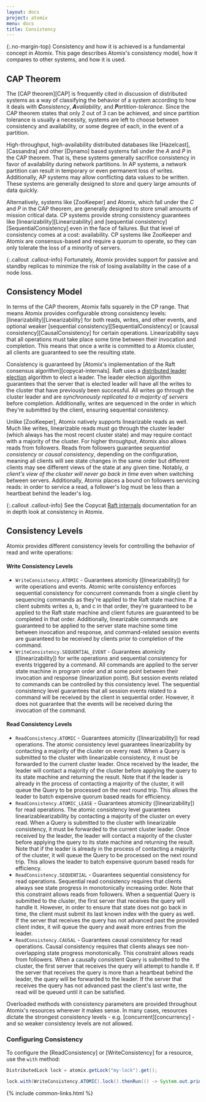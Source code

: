```yaml
---
layout: docs
project: atomix
menu: docs
title: Consistency
---
```


{:.no-margin-top}
Consistency and how it is achieved is a fundamental concept in Atomix. This page describes Atomix's consistency model, how it compares to other systems, and how it is used.

## CAP Theorem

The [CAP theorem][CAP] is frequently cited in discussion of distributed systems as a way of classifying the behavior of a system according to how it deals with ***C**onsistency*, ***A**vailability*, and ***P**artition-tolerance*. Since the CAP theorem states that only 2 out of 3 can be achieved, and since partition tolerance is usually a necessity, systems are left to choose between consistency and availability, or some degree of each, in the event of a partition.

High-throughput, high-availability distributed databases like [Hazelcast], [Cassandra] and other [Dynamo] based systems fall under the *A* and *P* in the CAP theorem. That is, these systems generally sacrifice consistency in favor of availability during network partitions. In AP systems, a network partition can result in temporary or even permanent loss of writes. Additionally, AP systems may allow conflicting data values to be written. These systems are generally designed to store and query large amounts of data quickly.

Alternatively, systems like [ZooKeeper] and Atomix, which fall under the *C* and *P* in the CAP theorem, are generally designed to store small amounts of mission critical data. CP systems provide strong consistency guarantees like [linearizability][Linearizability] and [sequential consistency][SequentialConsistency] even in the face of failures. But that level of consistency comes at a cost: availability. CP systems like ZooKeeper and Atomix are consensus-based and require a quorum to operate, so they can only tolerate the loss of a minority of servers. 

{:.callout .callout-info}
Fortunately, Atomix provides support for passive and standby replicas to minimize the risk  of losing availability in the case of a node loss.

## Consistency Model

In terms of the CAP theorem, Atomix falls squarely in the CP range. That means Atomix provides configurable strong consistency levels: [linearizability][Linearizability] for both reads, writes, and other events, and optional weaker [sequential consistency][SequentialConsistency] or [causal consistency][CausalConsistency] for certain operations. Linearizability says that all operations must take place some time between their invocation and completion. This means that once a write is committed to a Atomix cluster, all clients are guaranteed to see the resulting state.

Consistency is guaranteed by [Atomix's implementation of the Raft consensus algorithm][copycat-internals]. Raft uses a [distributed leader election](https://en.wikipedia.org/wiki/Leader_election) algorithm to elect a leader. The leader election algorithm guarantees that the server that is elected leader will have all the writes to the cluster that have previously been successful. All writes go through the cluster leader and are *synchronously replicated to a majority of servers* before completion. Additionally, writes are sequenced in the order in which they're submitted by the client, ensuring sequential consistency.

Unlike [ZooKeeper], Atomix natively supports linearizable reads as well. Much like writes, linearizable reads must go through the cluster leader (which always has the most recent cluster state) and may require contact with a majority of the cluster. For higher throughput, Atomix also allows reads from followers. Reads from followers guarantee *sequential consistency* or *causal consistency*, depending on the configuration, meaning all clients will see state changes in the same order but different clients may see different views of the state at any given time. Notably, *a client's view of the cluster will never go back in time* even when switching between servers. Additionally, Atomix places a bound on followers servicing reads: in order to service a read, a follower's log must be less than a heartbeat behind the leader's log.

{:.callout .callout-info}
See the Copycat [Raft internals](/copycat/docs/internals/) documentation for an in depth look at consistency in Atomix.

## Consistency Levels

Atomix provides different consistency levels for controlling the behavior of read and write operations:

#### Write Consistency Levels

* `WriteConsistency.ATOMIC` - Guarantees atomicity ([linearizability]) for write operations and events. Atomic write consistency enforces sequential consistency for concurrent commands from a single client by sequencing commands as they're applied to the Raft state machine. If a client submits writes a, b, and c in that order, they're guaranteed to be applied to the Raft state machine and client futures are guaranteed to be completed in that order. Additionally, linearizable commands are guaranteed to be applied to the server state machine some time between invocation and response, and command-related session events are guaranteed to be received by clients prior to completion of the command.
* `WriteConsistency.SEQUENTIAL_EVENT` - Guarantees atomicity ([linearizability]) for write operations and sequential consistency for events triggered by a command. All commands are applied to the server state machine in program order and at some point between their invocation and response (linearization point). But session events related to commands can be controlled by this consistency level. The sequential consistency level guarantees that all session events related to a command will be received by the client in sequential order. However, it does not guarantee that the events will be received during the invocation of the command.

#### Read Consistency Levels

* `ReadConsistency.ATOMIC` - Guarantees atomicity ([linearizability]) for read operations. The atomic consistency level guarantees linearizability by contacting a majority of the cluster on every read. When a Query is submitted to the cluster with linearizable consistency, it must be forwarded to the current cluster leader. Once received by the leader, the leader will contact a majority of the cluster before applying the query to its state machine and returning the result. Note that if the leader is already in the process of contacting a majority of the cluster, it will queue the Query to be processed on the next round trip. This allows the leader to batch expensive quorum based reads for efficiency.
* `ReadConsistency.ATOMIC_LEASE` - Guarantees atomicity ([linearizability]) for read operations. The atomic consistency level guarantees linearizablearizability by contacting a majority of the cluster on every read. When a Query is submitted to the cluster with linearizable consistency, it must be forwarded to the current cluster leader. Once received by the leader, the leader will contact a majority of the cluster before applying the query to its state machine and returning the result. Note that if the leader is already in the process of contacting a majority of the cluster, it will queue the Query to be processed on the next round trip. This allows the leader to batch expensive quorum based reads for efficiency.
* `ReadConsistency.SEQUENTIAL` - Guarantees sequential consistency for read operations. Sequential read consistency requires that clients always see state progress in monotonically increasing order. Note that this constraint allows reads from followers. When a sequential Query is submitted to the cluster, the first server that receives the query will handle it. However, in order to ensure that state does not go back in time, the client must submit its last known index with the query as well. If the server that receives the query has not advanced past the provided client index, it will queue the query and await more entries from the leader.
* `ReadConsistency.CAUSAL` - Guarantees causal consistency for read operations. Causal consistency requires that clients always see non-overlapping state progress monotonically. This constraint allows reads from followers. When a causally consistent Query is submitted to the cluster, the first server that receives the query will attempt to handle it. If the server that receives the query is more than a heartbeat behind the leader, the query will be forwarded to the leader. If the server that receives the query has not advanced past the client's last write, the read will be queued until it can be satisfied.

Overloaded methods with consistency parameters are provided throughout Atomix's resources wherever it makes sense. In many cases, resources dictate the strongest consistency levels - e.g. [concurrent][concurrency] - and so weaker consistency levels are not allowed.

### Configuring Consistency

To configure the [ReadConsistency] or [WriteConsistency] for a resource, use the `with` method:

```java
DistributedLock lock = atomix.getLock("my-lock").get();

lock.with(WriteConsistency.ATOMIC).lock().thenRun(() -> System.out.println("Lock acquired!"));
```

{% include common-links.html %}